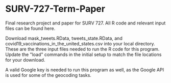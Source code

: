 # SURV-727-Term-Paper
Final research project and paper for SURV 727. All R code and relevant input files can be found here.

Download mask_tweets.RData, tweets_state.RData, and covid19_vaccinations_in_the_united_states.csv into your local directory. These are the three input files needed to run the R code for this program. Update the "load" commands in the initial setup to match the file locations for your download.

A valid Google key is needed to run this program as well, as the Google API is used for some of the geocoding tasks. 
